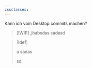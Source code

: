 ```yaml
---
cssclasses:
---
```



Kann ich vom Desktop commits machen?


> [!WIP]
> ,jhabsdas
> sadasd
> 

>[!def]
> 
> a
> sadas
> 
> sd

